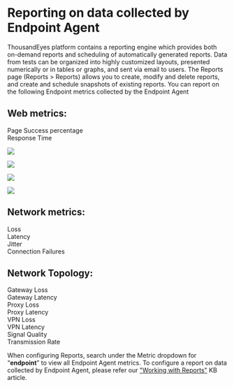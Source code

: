# Reporting on data collected by Endpoint Agent

ThousandEyes platform contains a reporting engine which provides both on-demand reports and scheduling of automatically generated reports. Data from tests can be organized into highly customized layouts, presented numerically or in tables or graphs, and sent via email to users. The Reports page \(Reports &gt; Reports\) allows you to create, modify and delete reports, and create and schedule snapshots of existing reports. You can report on the following Endpoint metrics collected by the Endpoint Agent

## Web metrics:

Page Success percentage  
Response Time

![](../../.gitbook/assets/screen-shot-2020-01-10-at-3.25.20-pm.png)

![](../../.gitbook/assets/screen-shot-2020-01-13-at-1.55.48-pm.png)

![](../../.gitbook/assets/screen-shot-2020-01-13-at-1.56.20-pm.png)

![](../../.gitbook/assets/screen-shot-2020-01-13-at-1.56.12-pm.png)

## Network metrics:

Loss  
Latency  
Jitter  
Connection Failures

## Network Topology:

Gateway Loss  
Gateway Latency  
Proxy Loss  
Proxy Latency  
VPN Loss  
VPN Latency  
Signal Quality  
Transmission Rate

When configuring Reports, search under the Metric dropdown for “**endpoint**” to view all Endpoint Agent metrics. To configure a report on data collected by Endpoint Agent, please refer our ["Working with Reports"](https://success.thousandeyes.com/ViewArticle?articleIdParam=kA0E0000000CmnTKAS) KB article.

